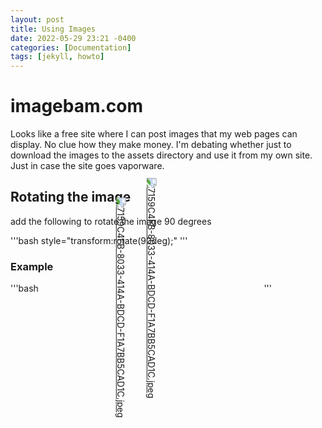 ```yaml
---
layout: post
title: Using Images
date: 2022-05-29 23:21 -0400
categories: [Documentation]
tags: [jekyll, howto]
---
```


# imagebam.com

Looks like a free site where I can post images that my web pages can display. No clue how they make money. I'm debating whether just to download the images to the assets directory and use it from my own site. Just in case the site goes vaporware.

## Rotating the image

add the following to rotate the image 90 degrees

'''bash
style="transform:rotate(90deg);"
'''

### Example

'''bash
<a href="https://www.imagebam.com/view/MEB2ETV" target="_blank"><img src="https://thumbs4.imagebam.com/18/04/fa/MEB2ETV_t.jpeg" alt="7159C4FB-8033-414A-BDCD-F1A7BB5CAD1C.jpeg" style="transform:rotate(90deg);"/></a>
'''

<a href="https://www.imagebam.com/view/MEB2ETV" target="_blank"><img src="https://thumbs4.imagebam.com/18/04/fa/MEB2ETV_t.jpeg" alt="7159C4FB-8033-414A-BDCD-F1A7BB5CAD1C.jpeg" style="transform:rotate(90deg);"/></a>
